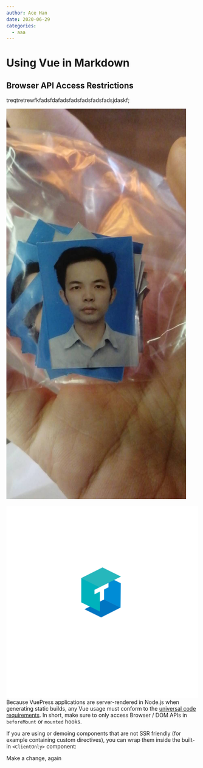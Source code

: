 ```yaml
---
author: Ace Han
date: 2020-06-29
categories:
  - aaa
---
```

# Using Vue in Markdown

## Browser API Access Restrictions


treqtretrewfkfadsfdafadsfadsfadsfadsfadsjdaskf;

![xxx](./../.vuepress/public/img/xxx.jpg)

![yfudsiap](./../.vuepress/public/img/tinaam_logo.svg)
Because VuePress applications are server-rendered in Node.js when generating static builds, any Vue usage must conform to the [universal code requirements](https://ssr.vuejs.org/en/universal.html). In short, make sure to only access Browser / DOM APIs in `beforeMount` or `mounted` hooks.

If you are using or demoing components that are not SSR friendly (for example containing custom directives), you can wrap them inside the built-in `<ClientOnly>` component:

Make a change, again
